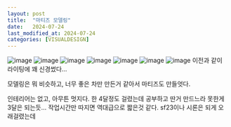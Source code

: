 ```yaml
---
layout: post
title:  "마티즈 모델링"
date:   2024-07-24
last_modified_at: 2024-07-24
categories: [VISUALDESIGN]
---
```

![image](https://raw.githubusercontent.com/whoisrealminjueun/images/223a8087dbe915d3f4e42c7f4b37a344506a6183/matiz/1_2_11zon.webp)
![image](https://raw.githubusercontent.com/whoisrealminjueun/images/main/matiz/2_3_11zon.webp)
![image](https://github.com/whoisrealminjueun/images/raw/main/matiz/3_4_11zon.webp)
![image](https://github.com/whoisrealminjueun/images/raw/main/matiz/4_5_11zon.webp)
![image](https://raw.githubusercontent.com/whoisrealminjueun/images/main/matiz/5_6_11zon.webp)
![image](https://github.com/whoisrealminjueun/images/raw/main/matiz/shot_1_11zon.webp)
![image](https://raw.githubusercontent.com/whoisrealminjueun/images/main/matiz/SnippingTool_2024-07-24__16-37-47-721_1_11zon.webp)
이전과 같이 라이팅에 꽤 신경썼다...

모델링은 뭐 비슷하고, 너무 좋은 차만 만든거 같아서 마티즈도 만들엇다.

인테리어는 없고, 아무튼 멋지다. 한 4달정도 걸렸는데 공부하고 딴거 만드느라 못한게 3달은 되는듯... 작업시간만 따지면 역대급으로 짧은것 같다. sf23이나 시론은 되게 오래걸렸는데
